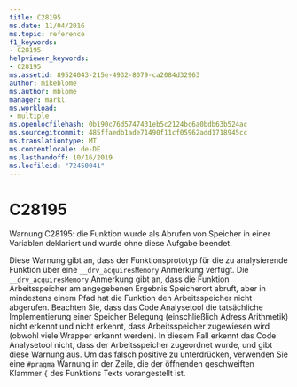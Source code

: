 ```yaml
---
title: C28195
ms.date: 11/04/2016
ms.topic: reference
f1_keywords:
- C28195
helpviewer_keywords:
- C28195
ms.assetid: 89524043-215e-4932-8079-ca2084d32963
author: mikeblome
ms.author: mblome
manager: markl
ms.workload:
- multiple
ms.openlocfilehash: 0b190c76d5747431eb5c2124bc6a0bdb63b524ac
ms.sourcegitcommit: 485ffaedb1ade71490f11cf05962add1718945cc
ms.translationtype: MT
ms.contentlocale: de-DE
ms.lasthandoff: 10/16/2019
ms.locfileid: "72450041"
---
```

# <a name="c28195"></a>C28195
Warnung C28195: die Funktion wurde als Abrufen von Speicher in einer Variablen deklariert und wurde ohne diese Aufgabe beendet.

 Diese Warnung gibt an, dass der Funktionsprototyp für die zu analysierende Funktion über eine `__drv_acquiresMemory` Anmerkung verfügt. Die `__drv_acquiresMemory` Anmerkung gibt an, dass die Funktion Arbeitsspeicher am angegebenen Ergebnis Speicherort abruft, aber in mindestens einem Pfad hat die Funktion den Arbeitsspeicher nicht abgerufen. Beachten Sie, dass das Code Analysetool die tatsächliche Implementierung einer Speicher Belegung (einschließlich Adress Arithmetik) nicht erkennt und nicht erkennt, dass Arbeitsspeicher zugewiesen wird (obwohl viele Wrapper erkannt werden). In diesem Fall erkennt das Code Analysetool nicht, dass der Arbeitsspeicher zugeordnet wurde, und gibt diese Warnung aus. Um das falsch positive zu unterdrücken, verwenden Sie eine `#pragma` Warnung in der Zeile, die der öffnenden geschweiften Klammer `{` des Funktions Texts vorangestellt ist.

